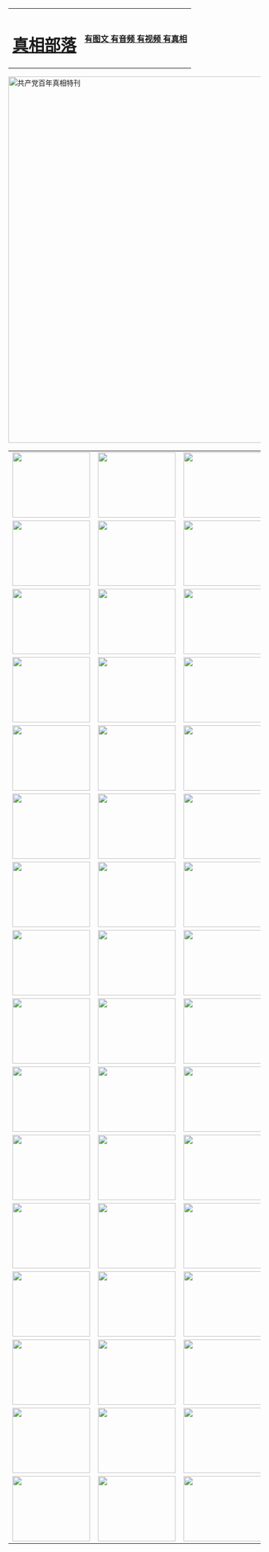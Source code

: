 <table>
<tr>

<td>
	<H1><a href="http://92.is-into-cartoons.com/zx/">真相部落</a></H1>
</td>
<td>
	<H4><a href="http://92.is-into-cartoons.com1/zx/">有图文 有音频 有视频 有真相</a></H4>
</td>
</tr>
</table>

 <div ><a href="http://92.is-into-cartoons.com/zx/bngcd/"><img src="http://92.is-into-cartoons.com/zx/bngcd/gcdbnzx.jpg" width="730"  border="0" alt="共产党百年真相特刊"></a></div>

<table>
<tr>
	<td><a href="http://46.from-wa.com/xtr/107/"><img  src ="http://46.from-wa.com/pic/2017/02/107.jpg" width="155px" height="130px"></a></td>
	<td><a href="http://46.from-wa.com/xtr/829/"><img src ="http://46.from-wa.com/pic/2017/02/829.jpg" width="155px" height="130px"></a></td>
	<td><a href="http://46.from-wa.com/xtr/69/"><img  src ="http://46.from-wa.com/pic/2017/02/69.jpg" width="155px" height="130px"></a></td>
	<td><a href="http://46.from-wa.com/xtr/99/"><img  src ="http://46.from-wa.com/pic/2017/02/99.jpg" width="155px" height="130px"></a></td>
</tr>
<tr>
	<td><a href="http://46.from-wa.com/xtr/40/"><img  src ="http://46.from-wa.com/pic/2017/02/40.jpg" width="155px" height="130px"></a></td>
	<td><a href="http://46.from-wa.com/xtr/20/"><img  src ="http://46.from-wa.com/pic/2017/02/20.jpg" width="155px" height="130px"></a></td>
	<td><a href="http://46.from-wa.com/xtr/81/"><img  src ="http://46.from-wa.com/pic/2017/02/81.jpg" width="155px" height="130px"></a></td>
	<td><a href="http://46.from-wa.com/xtr/2/"><img  src ="http://46.from-wa.com/pic/2017/02/2.jpg" width="155px" height="130px"></a></td>
</tr>
<tr>
	<td><a href="http://46.from-wa.com/xtr/86/"><img  src ="http://46.from-wa.com/pic/2017/02/86.jpg" width="155px" height="130px"></a></td>
	<td><a href="http://46.from-wa.com/xtr/109/"><img  src ="http://46.from-wa.com/pic/2017/02/109.jpg" width="155px" height="130px"></a></td>
	<td><a href="http://46.from-wa.com/xtr/1378/"><img  src ="http://46.from-wa.com/pic/2017/02/1378.jpg" width="155px" height="130px"></a></td>
	<td><a href="http://46.from-wa.com/xtr/57/"><img  src ="http://46.from-wa.com/pic/2017/02/57.jpg" width="155px" height="130px"></a></td>
</tr>
<tr>
	<td><a href="http://46.from-wa.com/xtr/1219/"><img  src ="http://46.from-wa.com/pic/2017/02/1219.jpg" width="155px" height="130px"></a></td>
	<td><a href="http://46.from-wa.com/xtr/1220/"><img  src ="http://46.from-wa.com/pic/2017/02/1220.jpg" width="155px" height="130px"></a></td>
	<td><a href="http://46.from-wa.com/xtr/1221/"><img  src ="http://46.from-wa.com/pic/2017/02/1221.jpg" width="155px" height="130px"></a></td>
	<td><a href="http://46.from-wa.com/xtr/51/"><img  src ="http://46.from-wa.com/pic/2017/02/51.jpg" width="155px" height="130px"></a></td>
</tr>
<tr>
	<td><a href="http://46.from-wa.com/xtr/1055/"><img  src ="http://46.from-wa.com/pic/2017/02/1055.jpg" width="155px" height="130px"></a></td>
	<td><a href="http://46.from-wa.com/xtr/611/"><img  src ="http://46.from-wa.com/pic/2017/02/611.jpg" width="155px" height="130px"></a></td>
	<td><a href="http://46.from-wa.com/xtr/1121/"><img  src ="http://46.from-wa.com/pic/2017/02/1121.jpg" width="155px" height="130px"></a></td>
	<td><a href="http://46.from-wa.com/xtr/610/"><img  src ="http://46.from-wa.com/pic/2017/02/610.jpg" width="155px" height="130px"></a></td>
</tr>
<tr>
	<td><a href="http://46.from-wa.com/xtr/1128/"><img  src ="http://46.from-wa.com/pic/2017/02/1128.jpg" width="155px" height="130px"></a></td>
	<td><a href="http://46.from-wa.com/xtr/1395/"><img  src ="http://46.from-wa.com/pic/2017/02/1406.jpg" width="155px" height="130px"></a></td>
	<td><a href="http://46.from-wa.com/xtr/1407/"><img  src ="http://46.from-wa.com/pic/2017/02/1407.jpg" width="155px" height="130px"></a></td>
	<td><a href="http://46.from-wa.com/xtr/934/"><img  src ="http://46.from-wa.com/pic/2017/02/934.jpg" width="155px" height="130px"></a></td>
</tr>
<tr>
	<td><a href="http://46.from-wa.com/xtr/641/"><img  src ="http://46.from-wa.com/pic/2017/02/641.jpg" width="155px" height="130px"></a></td>
	<td><a href="http://46.from-wa.com/xtr/949/"><img  src ="http://46.from-wa.com/pic/2017/02/949.jpg" width="155px" height="130px"></a></td>
	<td><a href="http://46.from-wa.com/xtr/112/"><img  src ="http://46.from-wa.com/pic/2017/02/112.jpg" width="155px" height="130px"></a></td>
	<td><a href="http://46.from-wa.com/xtr/812/"><img  src ="http://46.from-wa.com/pic/2017/02/812.jpg" width="155px" height="130px"></a></td>
</tr>
<tr>
	<td><a href="http://46.from-wa.com/xtr/103/"><img  src ="http://46.from-wa.com/pic/2017/02/103.jpg" width="155px" height="130px"></a></td>
	<td><a href="http://46.from-wa.com/xtr/3/"><img  src ="http://46.from-wa.com/pic/2017/02/3.jpg" width="155px" height="130px"></a></td>
	<td><A href="http://46.from-wa.com/mp4/zx/2015/11/Lkmtt.mp4" target="_blank" title="莲开满天庭"><img  src="http://46.from-wa.com/pic/2015/11/Lkmtt3480_jssor.jpg"  width="155px" height="130px"></A></td>
	<td><A href="http://46.from-wa.com/mp4/zx/2015/11/2013513.mp4" target="_blank" title="飞旋的法轮"><img  src="http://46.from-wa.com/pic/2015/11/falun480_jssor.jpg"  width="155px" height="130px"></A></td>
</tr>
<tr>
	<td><A href="http://46.from-wa.com/mp4/zx/2015/11/NYParade.mp4" target="_blank" title="2004年4月10日法轮功纽约大游行"><img  src="http://46.from-wa.com/pic/2015/11/nyparade480_jssor.jpg"  width="155px" height="130px"></A></td>
	<td><A href="http://46.from-wa.com/mp4/news617/2015/05/WEB_s28093.mp4" target="_blank" title="2015年世界法轮大法日特别报导"><img  src="http://46.from-wa.com/pic/2015/11/p6752711a666997037_jssor.jpg"  width="155px" height="130px"></A></td>
	<td><A href="http://46.from-wa.com/mp4/news829/2015/11/30211_326650.mp4" target="_blank" title="沧州绑架案连审四天 民众抹泪称审好人"><img  src="http://46.from-wa.com/pic/2015/11/changzhou2480_jssor.jpg"  width="155px" height="130px"></A></td>
	<td><A href="http://46.from-wa.com/mp4/mhph/2015/10/changzhou.mp4" target="_blank" title="沧州真相--狮城血泪"><img  src="http://46.from-wa.com/pic/2015/11/changzhou480_jssor.jpg"  width="155px" height="130px"></A></td>
</tr>
<tr>
	<td><A href="http://46.from-wa.com/mp4/mhjd/mhjd_55.mp4" target="_blank" title="正义律师与无罪辩护"><img  src="http://46.from-wa.com/pic/2015/11/wzbh480_jssor.jpg"  width="155px" height="130px"></A></td>
	<td><A href="http://46.from-wa.com/mp4/zx/2015/11/layerkcs.mp4" target="_blank" title="中国的良心--高智晟律师"><img  src="http://46.from-wa.com/pic/2015/11/layerkcs2480_jssor.jpg"  width="155px" height="130px"></A></td>
	<td><A href="http://46.from-wa.com/mp4/mhph/2015/10/szxl.mp4" target="_blank" title="神州血泪--北京、大庆、广东、哈尔滨"><img  src="http://46.from-wa.com/pic/2015/11/szxl480_jssor.jpg"  width="155px" height="130px"></A></td>
	<td><A href="http://46.from-wa.com/mp4/zx/2015/11/TangShanFFXS.mp4" target="_blank" title="真相纪录片：凤凰新生"><img  src="http://46.from-wa.com/pic/2015/11/fhxs2480_jssor.jpg"  width="155px" height="130px"></A></td>
</tr>
<tr>
	<td><A href="http://46.from-wa.com/mp4/zx/2015/11/jidong.mp4" target="_blank" title="冀东监狱的罪恶"><img  src="http://46.from-wa.com/pic/2015/11/jidong480_jssor.jpg"  width="155px" height="130px"></A></td>
	<td><A href="http://46.from-wa.com/mp4/mhph/2015/10/tangshan.mp4" target="_blank" title="凤凰血泪"><img  src="http://46.from-wa.com/pic/2015/11/tangshan480_jssor.jpg"  width="155px" height="130px"></A>
					</div></td>
	<td>	<A href="http://46.from-wa.com/mp4/mhph/2015/10/zfxtzxl.mp4" target="_blank" title="政法系统罪行录--唐山篇"><img  src="http://46.from-wa.com/pic/2015/11/zfxtzxl480_jssor.jpg"  width="155px" height="130px"></A></td>
	<td><A href="http://46.from-wa.com/mp4/mhph/2015/10/QDBG.mp4" target="_blank" title="青岛悲歌"><img  src="http://46.from-wa.com/pic/2015/10/qdbg2480_jssor.jpg"  width="155px" height="130px"></A></td>
</tr>
<tr>
	<td><A href="http://46.from-wa.com/mp4/mhph/2015/10/huludao.mp4" target="_blank" title="葫芦岛永恒的见证"><img  src="http://46.from-wa.com/pic/2015/10/huludao480_jssor.jpg"  width="155px" height="130px"></A></td>
	<td><A href="http://46.from-wa.com/mp4/mhph/2015/10/qbzx.mp4" target="_blank" title="湖畔泉边听真相-济南泉城的传奇"><img  src="http://46.from-wa.com/pic/2015/10/hupan480_jssor.jpg"  width="155px" height="130px"></A></td>
	<td><A href="http://46.from-wa.com/mp4/mhph/2015/10/baoding_dvd_v2.mp4" target="_blank" title="燕赵悲歌"><img  src="http://46.from-wa.com/pic/2015/10/yzbg480_jssor.jpg"  width="155px" height="130px"></A></td>
	<td><A href="http://46.from-wa.com/mp4/zx/2015/11/meihuashi_complete_ED2.0.mp4" target="_blank" title="梅花诗完整版"><img  src="http://46.from-wa.com/pic/2015/11/mhs480_jssor.jpg"  width="155px" height="130px"></A></td>
</tr>
<tr>
	<td><A href="http://46.from-wa.com/mp4/zx/2015/11/fengbei512k.mp4" target="_blank" title="丰碑"><img  src="http://46.from-wa.com/pic/2015/11/fongbei480_jssor.jpg"  width="155px" height="130px"></A></td>
	<td><A href="http://46.from-wa.com/mp4/zx/2015/11/fytdxComplete.mp4" target="_blank" title="风雨天地行全集"><img  src="http://46.from-wa.com/pic/2015/11/fytdxWhite480_jssor.jpg"  width="155px" height="130px"></A></td>
	<td><A href="http://46.from-wa.com/mp4/zx/2015/11/JianZheng.mp4" target="_blank" title="见证"><img  src="http://46.from-wa.com/pic/2015/11/witness480_jssor.jpg"  width="155px" height="130px"></A></td>
	<td><A href="http://46.from-wa.com/mp4/mhph/2015/10/hcym.mp4" target="_blank" title="红朝阴谋"><img  src="http://46.from-wa.com/pic/2015/10/hcym480_jssor.jpg"  width="155px" height="130px"></A></td>
</tr>
<tr>
	<td><A href="http://46.from-wa.com/mp4/zx/2015/11/zfzxPalV3.mp4" target="_blank" title="是自焚还是骗局"><img  src="http://46.from-wa.com/pic/2015/11/zfzx4805_jssor.jpg"  width="155px" height="130px"></A></td>
	<td><A href="http://46.from-wa.com/mp4/zx/2015/11/lsdspMsyTd.mp4" target="_blank" title="历史的审判"><img  src="http://46.from-wa.com/pic/2015/11/lsdsp480_jssor.jpg"  width="155px" height="130px"></A></td>
	<td><A href="http://46.from-wa.com/mp4/news886/2015/11/concat886.mp4" target="_blank" title="一周全球控告江泽民"><img  src="http://46.from-wa.com/pic/2015/11/news886480_jssor.jpg"  width="155px" height="130px"></A></td>
	<td><A href="http://46.from-wa.com/mp4/news1378/2014/08/CQSD_s0_e4_v2_i0-CQSD_4-video.mp4" target="_blank" title="欧洲的抉择"><img  src="http://46.from-wa.com/pic/2015/11/p5143421a564166643-ss_jssor.jpg"  width="155px" height="130px"></A></td>
</tr>
<tr>
	<td><A href="http://46.from-wa.com/mp4/zx/2015/11/hk20150720parade.mp4" target="_blank" title="港法轮功反迫害大游行 大陆游客震撼"><img  src="http://46.from-wa.com/pic/2015/11/281098-ss_jssor.jpg"  width="155px" height="130px"></A></td>
	<td><A href="http://46.from-wa.com/mp4/zx/2015/11/20150720hkParade512k.mp4" target="_blank" title="香港法轮功720游行声援诉江潮"><img  src="http://46.from-wa.com/pic/2015/11/2015720parade480_jssor.jpg"  width="155px" height="130px"></A></td>
	<td><A href="http://46.from-wa.com/mp4/zx/2015/11/hktdc512.mp4" target="_blank" title="香港退党潮"><img  src="http://46.from-wa.com/pic/2015/11/hktdc480_jssor.jpg"  width="155px" height="130px"></A></td>
	<td><A href="http://46.from-wa.com/mp4/news413/2015/11/concat413.mp4" target="_blank" title="本月退党精选"><img  src="http://46.from-wa.com/pic/2015/11/tuidang480_jssor.jpg"  width="155px" height="130px"></A></td>
</tr>
<tr>
	<td><A href="http://46.from-wa.com/mp4/news823/2015/11/TSZG_British_1_QA_A_TSZG-61-1_XinHaoNianZuoZh_P617180.mp4" target="_blank" title="辛灏年：纪念《九评共产党》发表十周年演讲"><img  src="http://46.from-wa.com/pic/2015/11/xhn9p10480_jssor.jpg"  width="155px" height="130px"></A></td>
	<td><A href="http://46.from-wa.com/mp4/news57/2015/11/JPGCD8.mp4" target="_blank" title="【九评之八】评中国共产党的邪教本质"><img  src="http://46.from-wa.com/pic/2015/11/9pkcd8p480_jssor.jpg"  width="155px" height="130px"></A></td>
	<td><A href="http://46.from-wa.com/mp4/other/kao.Chih.Sheng_story.mp4"  target="_blank" title="超越恐惧:高智晟的故事"				style="font-size:20px;"><img src="http://46.from-wa.com/pic/2016/12/GZS201408070902.jpg"  width="155px" height="130px">
						</A></td>
	<td><A href="http://46.from-wa.com/mp4/zx/2016/11/oh10yearsInv.mp4"  target="_blank" title="纪录片《活摘 十年调查》完整版" style="font-size:20px;"><img src="http://46.from-wa.com/pic/2016/11/10yearsOHinv.jpg"  width="155px" height="130px">
						</A></td>
</tr>
</table>


